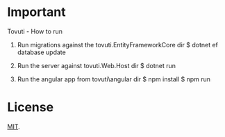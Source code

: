 # Important
Tovuti - How to run

1. Run migrations against the tovuti.EntityFrameworkCore dir 
$ dotnet ef database update

2. Run the server against tovuti.Web.Host dir
$ dotnet run

3. Run the angular app from tovuti\angular dir
$ npm install
$ npm run
# License

[MIT](LICENSE).
